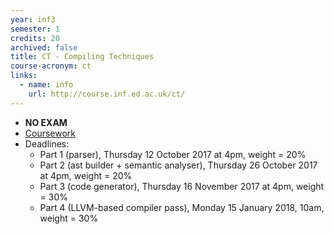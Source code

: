 ```yaml
---
year: inf3
semester: 1
credits: 20
archived: false
title: CT - Compiling Techniques
course-acronym: ct
links:
  - name: info
    url: http://course.inf.ed.ac.uk/ct/
---
```


- **NO EXAM**
- [Coursework](https://bitbucket.org/cdubach/ct-17-18/)
- Deadlines:
  - Part 1 (parser), Thursday 12 October 2017 at 4pm, weight = 20%
  - Part 2 (ast builder + semantic analyser), Thursday 26 October 2017 at 4pm, weight = 20%
  - Part 3 (code generator), Thursday 16 November 2017 at 4pm, weight = 30%
  - Part 4 (LLVM-based compiler pass), Monday 15 January 2018, 10am, weight = 30%

